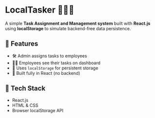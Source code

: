 # LocalTasker 🧑‍💼📝

A simple **Task Assignment and Management system** built with **React.js** using **localStorage** to simulate backend-free data persistence.

## 📌 Features

- 🛠️ Admin assigns tasks to employees
- 👨‍💻 Employees see their tasks on dashboard
- 💾 Uses `localStorage` for persistent storage
- 🧠 Built fully in React (no backend)

## 🚀 Tech Stack

- React.js
- HTML & CSS
- Browser localStorage API


